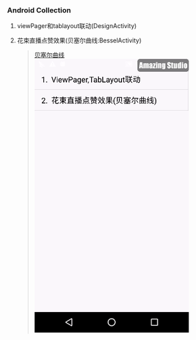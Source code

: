 ### Android Collection

1. viewPager和tablayout联动(DesignActivity)

2. 花束直播点赞效果(贝塞尔曲线:BesselActivity)
    > [贝塞尔曲线](http://blog.csdn.net/cdnight/article/details/48468653)</br>
    ![](./screenshot/2017_08_09_11_27_39.gif)